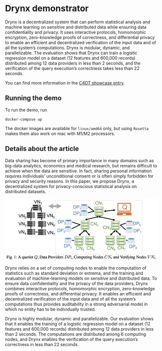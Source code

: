 # Drynx demonstrator

Drynx is a decentralized system that can perform statistical analysis and machine learning on 
sensitive and distributed data while ensuring data confidentiality and privacy. It uses interactive protocols, 
homomorphic encryption, zero-knowledge proofs of correctness, and differential privacy to enable an efficient and 
decentralized verification of the input data and of all the system’s computations. Drynx is modular, dynamic, and 
parallelizable. The evaluation shows that Drynx can train a logistic regression model on a dataset (12 features and 
600,000 records) distributed among 12 data providers in less than 2 seconds, and the verification of the query 
execution’s correctness takes less than 22 seconds.

You can find more information in the [C4DT showcase entry](https://factory.c4dt.org/showcase/drynx).

## Running the demo

To run the demo, run

```
docker-compose up
```

The docker images are available for `linux/amd64` only, but using `Rosetta` makes them also work on mac with M1/M2
processors.

## Details about the article

Data sharing has become of primary importance in many domains such as big-data analytics, economics and medical 
research, but remains difficult to achieve when the data are sensitive. In fact, sharing personal information requires
individuals’ unconditional consent or is often simply forbidden for privacy and security reasons. In this paper, we 
propose Drynx, a decentralized system for privacy-conscious statistical analysis on distributed datasets.

![Drynx Architecture](presentation-overview.png)

Drynx relies on a set of computing nodes to enable the computation of statistics such as standard deviation or extrema, 
and the training and evaluation of machine-learning models on sensitive and distributed data. To ensure data 
confidentiality and the privacy of the data providers, Drynx combines interactive protocols, homomorphic encryption, 
zero-knowledge proofs of correctness, and differential privacy. It enables an efficient and decentralized verification 
of the input data and of all the system’s computations thus provides auditability in a strong adversarial model in which 
no entity has to be individually trusted.

Drynx is highly modular, dynamic and parallelizable. Our evaluation shows that it enables the training of a logistic 
regression model on a dataset (12 features and 600,000 records) distributed among 12 data providers in less than 2 
seconds. The computations are distributed among 6 computing nodes, and Drynx enables the verification of the query 
execution’s correctness in less than 22 seconds.

